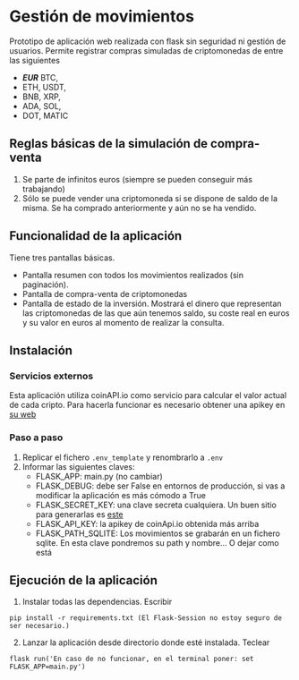 # Gestión de movimientos

Prototipo de aplicación web realizada con flask sin seguridad ni gestión de usuarios.
Permite registrar compras simuladas de criptomonedas de entre las siguientes
- **_EUR_** BTC,
- ETH,		USDT,
- BNB, 		XRP,
- ADA, 		SOL,
- DOT,		MATIC

## Reglas básicas de la simulación de compra-venta
1. Se parte de infinitos euros (siempre se pueden conseguir más trabajando)
2. Sólo se puede vender una criptomoneda si se dispone de saldo de la misma. Se ha comprado anteriormente y aún no se ha vendido.

## Funcionalidad de la aplicación
Tiene tres pantallas básicas.
- Pantalla resumen con todos los movimientos realizados (sin paginación).
- Pantalla de compra-venta de criptomonedas
- Pantalla de estado de la inversión. Mostrará el dinero que representan las criptomonedas de las que aún tenemos saldo, su coste real en euros y su valor en euros al momento de realizar la consulta.

## Instalación

### Servicios externos

Esta aplicación utiliza coinAPI.io como servicio para calcular el valor actual de cada cripto. Para hacerla funcionar es necesario obtener una apikey en [su web](https://www.coinapi.io/market-data-api/pricing)

### Paso a paso

1. Replicar el fichero `.env_template` y renombrarlo a `.env`
2. Informar las siguientes claves:
    - FLASK_APP: main.py (no cambiar)
    - FLASK_DEBUG: debe ser False en entornos de producción, si vas a modificar la aplicación es más cómodo a True
    - FLASK_SECRET_KEY: una clave secreta cualquiera. Un buen sitio para generarlas es [este](https://randomkeygen.com)
    - FLASK_API_KEY: la apikey de coinApi.io obtenida más arriba
    - FLASK_PATH_SQLITE: Los movimientos se grabarán en un fichero sqlite. En esta clave pondremos su path y nombre... O dejar como está

## Ejecución de la aplicación
1. Instalar todas las dependencias. Escribir
```
pip install -r requirements.txt (El Flask-Session no estoy seguro de ser necesario.)
```

2. Lanzar la aplicación desde directorio donde esté instalada. Teclear
```
flask run('En caso de no funcionar, en el terminal poner: set FLASK_APP=main.py')
```